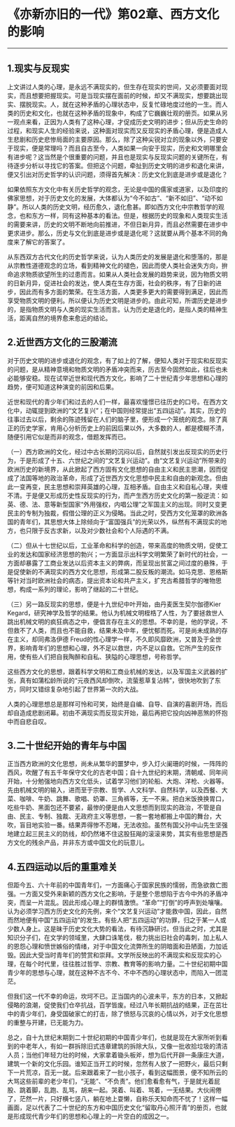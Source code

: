 # 《亦新亦旧的一代》第02章、西方文化的影响

------

## 1.现实与反现实

上文讲过人类的心理，是永远不满现实的，但生存在现实的世间，又必须要面对现实，而且想要把握现实。可是当现实摆在面前的时候，却又不满现实，想要跳出现实、摆脱现实。人，就在这种矛盾的心理状态中，反复忙碌地度过他的一生。而人类的历史和文化，也就在这种矛盾的现象中，构成了它巍巍壮观的册页。如果从另一观点来看，正因为人类有了这种心理，才促成历史文明的进步；但从历史生命的过程，和现实人生的经验来说，这种面对现实而又反现实的矛盾心理，便是造成人生悲剧和历史悲惨局面的主要原因。那么，除了这种尖锐对立的现象以外，只要安于现实，便是常理吗？而且自古至今，人类如果一向安于现实，历史和文明哪里会有进步呢？这当然是个很重要的问题，并且也是现实与反现实问题的关键所在，有待逐步分析以寻找它的答案。但把这个问题，牵扯到历史文明的进步和退化来讲，便又引出对历史哲学的认识问题，须得首先解决：历史文化到底是进步或是退化？

如果依照东方文化中有关历史哲学的观念，无论是中国的儒家或道家，以及印度的佛家思想，对于历史文化的发展，大体都认为“今不如古”、“新不如旧”、“动不如静”。所以人类的历史文明，经历愈久，退化愈甚。即如西方文化中宗教哲学的观念，也和东方一样，同有这种基本的看法。但是，根据历史的现象和人类现实生活的需要来讲，历史的文明不断地向前推进，不但日新月异，而且必然需要在进步中更求进步。那么，历史与文化到底是进步或是退化呢？这就要从两个基本不同的角度来了解它的答案了。

从东西双方古代文化的历史哲学来说，认为人类历史的发展是退化和堕落的，那是从宗教性道德观念的立场，看到精神文化的褪色，因此而使人类社会迷失方向，拚命追求物质欲望所生的过患而言。如果从人类社会发展的趋势来说，因为物质文明的日新月异，促进社会的发达，使人类在生存方面，社会的秩序，有了日新的进步，因此而有多方面的繁荣。在生活方面，人类更多更大的需要得到满足，因此而享受物质文明的便利。所以便认为历史文明是进步的。由此可知，所谓历史是进步的，是指物质文明与人类的现实生活而言。认为历史是退化的，是指人类的精神生活，距离自然的境界愈来愈远的结论。

## 2.近世西方文化的三股潮流

对于历史文明的进步或退化的观念，有了如上的了解，便知人类对于现实和反现实的问题，是从精神意境和物质文明的矛盾冲突而来，历古至今固然如此，往后也未必能够安稳。现在试举近世和现代西方文化，影响了二十世纪青少年思想和心理的趋势，便可知道这种演变的前因和后果。

近世和现代的青少年们和过去的人们一样，最喜欢憧憬已往历史的口号。在西方文化中，动辄提到欧洲的“文艺复兴”；在中国则经常提出“五四运动”。其实，历史的往事过去以后，剩余的陈迹残留在人们的脑子里，便形成一个笼统的观念。除了真正的历史学家，肯用心分析历史上的前因后果以外，大多数的人，都是模糊不清，随便引用它似是而非的观念，借题发挥而已。

（一）西方欧洲的文化，经过中古长期的沉闷以后，自然就引发出反现实的历史行为，于是形成了十五、六世纪之间的“文艺复兴运动”。由“文艺复兴运动”所带来的欧洲历史的新境界，从此掀起了西方固有文化思想的自由主义和民主思潮，因而促成了法国等地的政治革命，形成了近世西方文化思想中民主和自由的新观念。但由此一变再变，民主思想和崇拜英雄的心理，互相矛盾。自由主义和自私心理，夹缠不清。于是便又形成历史性反现实的行为，而产生西方历史文化的第一股逆流：如英、德、法、意等新型国家“外用强权，内唱公理”之军国主义的出现。同时又变更民主的专制为独裁，假借公理的正义为侵略。当此之时，受西方文化笼罩的欧洲各国的青年们，其思想大体上除倾向于“富国强兵”的光荣以外，纵然有不满现实的地方，也只限于反古求新，以及对少数社会和个人际遇的不满。

（二）但从十七世纪以后，工业革命和科学的创造，带来高度的物质文明，促使工业的发达和国家经济思想的勃兴；一方面显示出科学文明繁荣了新时代的社会，一方面却暴露了工商业发达以后资本主义的弊病，而呈现出贫富之间过度的悬殊，于是促使新的不满现实的西方文化思想，形成第二股反叛的潮流。如马克思、恩格斯等针对当时欧洲社会的病态，提出资本论和共产主义，扩充古希腊哲学的唯物思想，构成一系列的理论，影响了继起的二十世纪。

（三）另一路反现实的思想，便是十九世纪中叶开始，由丹麦医生契尔伽德Kier Kegard，研究神学及哲学的结果。他认为机械文明桎梏了人性，为了要拯救世人跳出机械文明的疯狂病态之中，便倡言存在主义的思想。不幸的是，他的学说，不但救不了人类，而且也不能自救，结果未及中年，便忧郁而死。可是尚未成熟的存在主义，却同弗洛伊德 Freud的性心理学一样，不久即风靡欧洲，又普及于全世界，影响青年们的思想和心理，外不足以救世，内不足以自救。它所产生的反作用，使有些人们把自我陶醉和自私、狭隘的心理思想，号称哲学。

这些西方文化的思想，跟着科学文明和工商业机械的发达，以及军国主义武器的扩张，真有如蒲松龄所说的“元夜西风却倒吹，流萤惹草复沾帏”，很快地吹到了东方，同时又错综复杂地引起了世界第一次的大战。

人类的心理思想总是那样可怜和可笑，始终是自编、自导、自演的喜剧开场，而后却自造成悲剧闭幕。初由不满现实而反现实开始，最后再把它投向凶神恶煞的怀抱中而自悲自叹。

## 3.二十世纪开始的青年与中国

正当西方欧洲的文化思想，尚未从繁华的噩梦中，步入灯火阑珊的时候，一阵阵的西风，吹醒了有五千年保守文化的古老中国；自十九世纪的末期，清朝咸、同年间开始，十分勉强地向西方文化低头，试着学习他们的轮船、大炮、洋枪、火器等。先由机械文明的输入，进而至于宗教、哲学、人文科学、自然科学，以及西餐、大菜、咖啡、牛奶、跳舞、歌唱、奶罩、三角裤等，无一不来。把白米饭换换胃口，吃些牛奶、黑面包还不要紧，最惨的便是由人文思想而到现实的政治，不管是自由、民主、专制、独裁、无政府主义等思想，一套一套地都搬上中国的舞台，大吹，盲目地实验一番。结果弄得惨不忍睹，无法收拾。虽然有国父孙中山先生坚强地建立起三民主义的防线，却仍然堵不住这股狂飚的滚滚来势，其实有些思想是西方文化的残余产品，并非东方或中国文化的玩意儿。

## 4.五四运动以后的重重难关

但距今五、六十年前的中国青年们，一方面痛心于国家民族的懦弱，而急欲救亡图强。一方面又受外来新颖的西方文化之影响，于是整个思想陷于古今中外的矛盾冲突，而呈一片混乱。因此形成心理上的群情激愤。“革命”“打倒”的呼声到处嚷嚷。认为必须学习西方历史文化的先例，来个“文艺复兴运动”才能救中国，因此，自然而然地便有中国“五四运动”的发生。有些人把“五四运动”的功罪，归之于某一人或少数人身上。这是昧于历史文化大势的看法，有待沉静研讨。但当此之时，尤其是知识分子们，在文学的领域里，大肆口诛笔伐，极力挑出旧社会的毒刺，加上私人的恩怨心理和愤世嫉俗的情绪，对于中国文化流弊所生的阴暗面和丑陋面，力加诋毁。因此大受当时青年们的赞赏和崇拜。文学所反映出的不满现实和反现实的心理，在每个时代里，往往胜过哲学、宗教、教育等的影响力量。二十世纪初期中国青少年的思想与心理，就在这种不古不今、不中不西的心理状态中，而陷入一团混茫。

但我们这一代不幸的命运，坎坷不已。正当国内的心波未平，东方的日本，又掀起侵略的浪潮，促使我们仓卒抗战，百学皆废。经过八年长期抗战的结果，正在茁壮中的青少年们，身受国破家亡的打击，除了愤怒与沉哀的心情以外，对于文化思想的重整与开建，已无能为力。

总之，自十九世纪末期到二十世纪初期的中国青少年们，也就是现在大家所听到看到的中老年人，有如一群拆除旧式违章建筑的拆除大队，又像一批收拾垃圾的清洁人员；当他们年轻力壮的时候，大家拿着锄头板斧，想为后代开辟一条康庄大道，建筑一个新的文化乐园。谁知正当开工的时候，忽然有人放了一把野火，最后只剩下一片荒凉，百无一就。后来跟着来了一批小孩子，看到这幅图景，便不知所云的大骂这些前辈的老少年们，“无能”、“不负责”。他们愈看愈有气，于是就光着屁股、跳着脚，乱跑、乱骂，胡来一起。哭着、叫着、骂着，一无结果。大伙闹倦了，茫然一片，只好横七竖八，躺在地上耍懒，自称乐天知命而不忧了！这样一幅画面，足以代表了二十世纪的东方和中国历史文化“留取丹心照汗青”的册页，也就是形成现代青少年们的思想和心理上的一片空白的成因之一。